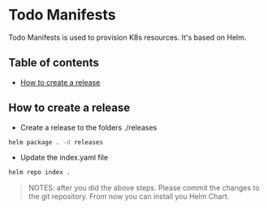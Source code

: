 # Todo Manifests

Todo Manifests is used to provision K8s resources. It's based on Helm.

## Table of contents

- [How to create a release](#how-to-create-a-release)

## How to create a release

- Create a release to the folders ./releases

```bash
helm package . -d releases
```

- Update the index.yaml file

```bash
helm repo index .
```

> NOTES: after you did the above steps. Please commit the changes to the git repository. From now you can install you Helm Chart.
